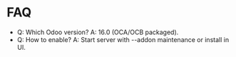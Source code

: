 # FAQ

- Q: Which Odoo version? A: 16.0 (OCA/OCB packaged).
- Q: How to enable? A: Start server with --addon maintenance or install in UI.
